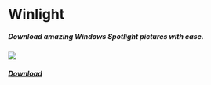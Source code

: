 # Winlight
##### Download amazing Windows Spotlight pictures with ease.
![](https://raw.githubusercontent.com/symonxdd/Winlight/master/icon.ico)
##### [Download](https://github.com/symonxdd/Winlight/releases/download/v1.0/Winlight.exe ":)")
